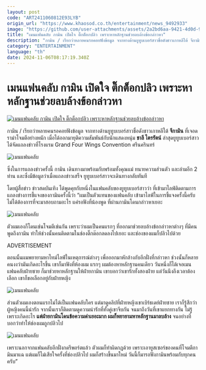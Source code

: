 ```yaml
---
layout: post
code: "ART2411060812E93LYB"
origin_url: "https://www.khaosod.co.th/entertainment/news_9492933"
image: "https://github.com/user-attachments/assets/2a2bd6aa-9421-4d0d-9f1c-499748ddff26"
title: "เมนแฟนคลับ กามิน เปิดใจ ติ๊กต็อกปลิว เพราะหาหลักฐานช่วยลบล้างข้อกล่าวหา"
description: "กามิน / เรียกว่าหลายคนรอคอยฟังข้อมูล จากทางด้านยูทูบเบอร์สาวชื่อดังชาวเกาหลีใต้ จีกามิน ที่เจอดราม่าโจมตีอย่างหนัก เมื่อได้ออกมายุติความสัมพันธ์"
category: "ENTERTAINMENT"
language: "th"
date: 2024-11-06T08:17:19.340Z
---
```


# เมนแฟนคลับ กามิน เปิดใจ ติ๊กต็อกปลิว เพราะหาหลักฐานช่วยลบล้างข้อกล่าวหา

[![เมนแฟนคลับ กามิน เปิดใจ ติ๊กต็อกปลิว เพราะหาหลักฐานช่วยลบล้างข้อกล่าวหา](https://www.khaosod.co.th/wpapp/uploads/2024/11/fc061167gamin-7.jpg "เมนแฟนคลับ กามิน เปิดใจ ติ๊กต็อกปลิว เพราะหาหลักฐานช่วยลบล้างข้อกล่าวหา")](https://www.khaosod.co.th/wpapp/uploads/2024/11/fc061167gamin-7.jpg)

กามิน / เรียกว่าหลายคนรอคอยฟังข้อมูล จากทางด้านยูทูบเบอร์สาวชื่อดังชาวเกาหลีใต้ **จีกามิน** ที่เจอดราม่าโจมตีอย่างหนัก เมื่อได้ออกมายุติความสัมพันธ์กับนักแสดงหนุ่ม **ชาลี ไตรรัตน์** ล่าสุดยูทูบเบอร์สาว ได้จัดแถลงข่าวที่โรงแรม Grand Four Wings Convention ศรีนครินทร์

![เมนแฟนคลับ](https://www.khaosod.co.th/wpapp/uploads/2024/11/fc061167gamin-5.jpg)

ซึ่งในการแถลงข่าวครั้งนี้ กามิน เดินทางมาพร้อมกับพร้อมทั้งคุณแม่ ทนายความส่วนตัว และล่ามอีก 2 ท่าน และซึ่งมีข้อมูลว่าเมื่อแถลงข่าวเสร็จ ยูทูบเบอร์สาวจะเดินทางกลับทันที

โดยผู้สื่อข่าว ข่าวสดบันเทิง ได้พูดคุยกับหนึ่งในแฟนคลับของยูทูบเบอร์สาวว่า ที่เข้ามาไลฟ์ติดตามการแถลงข่างการชี้แจงของกามินครั้งนี้ว่า “ผมเป็นตัวแทนของแฟนคลับ เข้ามาไลฟ์ในการชี้แจงครั้งนี้ครับ ไม่ได้ต้องการที่จะมาสอบถามอะไร แค่รอฟังที่น้องพูด ที่ผ่านกามินโดนกล่าวหาเยอะ

![เมนแฟนคลับ](https://www.khaosod.co.th/wpapp/uploads/2024/11/fc061167gamin-1.jpg)

ตัวผมเองก็โดนเช่นโจมตีเช่นกัน เพราะว่าผมเป็นคนแรกๆ ที่ออกมาช่วยลบล้างข้อกล่าวหาต่างๆ ที่มีคนพูดถึงกามิน ทำให้ช่วงนั้นคนติดตามในช่องติ๊กต๊อกลดลงไปเยอะ และช่องของผมก็ปลิวไปด้วย

ADVERTISEMENT

ตอนนั้นผมพยายามหาไทม์ไลฟ์ในเหตุการณ์ต่างๆ เพื่อออกมาหักล้างกับอีกฝั่งที่กล่าวหา ช่วงนั้นก็หลายคนงงว่ามันเกิดอะไรขึ้น เขาก็มาฟังที่ห้องผม แรกๆ ผมต้องหาหลักฐานคนเดียว วันหนึ่งก็ได้เจอเมนแฟนคลับฝ่ายชาย ก็มาช่วยหาหลักฐานให้ฝ่ายกามิน เขาบอกว่าเขารักทั้งสองฝ่าย แต่วันนึงถึงเวลาต้องเลือก เขาก็ขอเลือกอยู่กับฝ่ายหญิง

![เมนแฟนคลับ](https://www.khaosod.co.th/wpapp/uploads/2024/11/fc061167gamin-2.jpg)

ส่วนตัวผมเองตอนแรกไม่ได้เป็นแฟนคลับใคร แต่มาดูคลิปที่ฝ่ายหญิงเขาเบิร์ธเดย์ฝ่ายชาย เราก็รู้สึกว่าผู้หญิงคนนี้น่ารัก จากนั้นเราก็ติดตามดูความน่ารักที่ทั้งคู่เขาจีบกัน จนมาถึงวันที่เขาแยกทางกัน ไม่รู้เพราะเกิดอะไร **แต่ฝ่ายกามินโดนข้อความด่าเยอะมาก ผมก็พยายามหาหลักฐานมาลบล้าง** จนอย่างที่บอกว่าทำให้ช่องผมถูกปลิวไป

![เมนแฟนคลับ](https://www.khaosod.co.th/wpapp/uploads/2024/11/fc061167gamin-3.jpg)

เพราะนอกจากแฟนคลับอีกฝั่งกดรีพอร์ตแล้ว ตัวผมก็ทำผิดกฎด้วย เพราะเอายูสเซอร์ของคนที่โจมตีกามินมาแฉ แต่ผมก็ไม่เสียใจครั้งที่ช่องปลิวไป ผมก็สร้างขึ้นมาใหม่ วันนี้ก็มารอฟังกามินพร้อมกับทุกคนครับ”